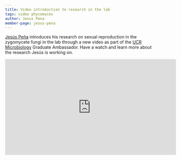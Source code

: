 ```yaml
---
title: Video introduction to research in the lab
tags: video phycomyces
author: Jesus Pena
member-page: jesus-pena
---
```

[Jesús Peña](/members/jesus-pena) introduces his research on sexual reproduction in the zygomycete fungi in the lab through a new video as part of the [UCR Microbiology](http://microbiology.ucr.edu) Graduate Ambassador. Have a watch and learn more about the research Jesús is working on.

<iframe width="560" height="315" src="https://www.youtube.com/embed/okdpZFn-C5I" title="YouTube video player" frameborder="0" allow="accelerometer; autoplay; clipboard-write; encrypted-media; gyroscope; picture-in-picture" allowfullscreen></iframe>
